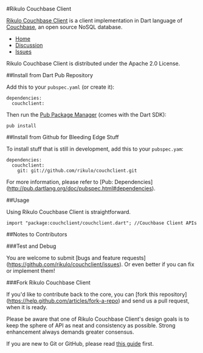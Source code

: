 #Rikulo Couchbase Client

[Rikulo Couchbase Client](http://rikulo.org) is a client implementation in Dart 
language of [Couchbase](http://www.couchbase.com/), an open source NoSQL 
database. 

* [Home](http://rikulo.org)
* [Discussion](http://stackoverflow.com/questions/tagged/rikulo)
* [Issues](https://github.com/rikulo/couchclient/issues)

Rikulo Couchbase Client is distributed under the Apache 2.0 License.

##Install from Dart Pub Repository

Add this to your `pubspec.yaml` (or create it):

    dependencies:
      couchclient:

Then run the [Pub Package Manager](http://pub.dartlang.org/doc) (comes with 
the Dart SDK):

    pub install

##Install from Github for Bleeding Edge Stuff

To install stuff that is still in development, add this to your `pubspec.yam`:

    dependencies:
      couchclient:
        git: git://github.com/rikulo/couchclient.git

For more information, please refer to [Pub: Dependencies]
(http://pub.dartlang.org/doc/pubspec.html#dependencies).

##Usage

Using Rikulo Couchbase Client is straightforward.

    import "package:couchclient/couchclient.dart"; //Couchbase Client APIs

##Notes to Contributors

###Test and Debug

You are welcome to submit [bugs and feature requests]
(https://github.com/rikulo/couchclient/issues). Or even better if you can 
fix or implement them!

###Fork Rikulo Couchbase Client

If you'd like to contribute back to the core, you can [fork this repository]
(https://help.github.com/articles/fork-a-repo) and send us a pull request, 
when it is ready.

Please be aware that one of Rikulo Couchbase Client's design goals is to 
keep the sphere of API as neat and consistency as possible. Strong enhancement 
always demands greater consensus.

If you are new to Git or GitHub, please read 
[this guide](https://help.github.com/) first.
